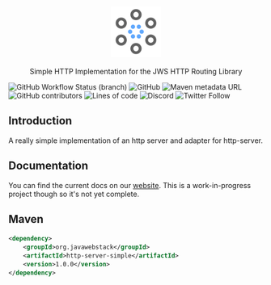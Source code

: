 <p align="center"><img src="https://raw.githubusercontent.com/JavaWebStack/docs/master/docs/assets/img/icon.svg" width="100">
<br><br>
Simple HTTP Implementation for the JWS HTTP Routing Library
</p>

![GitHub Workflow Status (branch)](https://img.shields.io/github/workflow/status/JavaWebStack/http-server-simple/Maven%20Deploy/master)
![GitHub](https://img.shields.io/github/license/JavaWebStack/http-server-simple)
![Maven metadata URL](https://img.shields.io/maven-metadata/v?metadataUrl=https%3A%2F%2Frepo1.maven.org%2Fmaven2%2Forg%2Fjavawebstack%2FHTTP-Server%2Fmaven-metadata.xml)
![GitHub contributors](https://img.shields.io/github/contributors/JavaWebStack/http-server-simple)
![Lines of code](https://img.shields.io/tokei/lines/github/JavaWebStack/http-server-simple)
![Discord](https://img.shields.io/discord/815612319378833408?color=%237289DA&label=discord)
![Twitter Follow](https://img.shields.io/twitter/follow/JavaWebStack?style=social)

## Introduction

A really simple implementation of an http server and adapter for http-server.

## Documentation

You can find the current docs on our [website](https://docs.javawebstack.org/framework/httpserver). This is a
work-in-progress project though so it's not yet complete.

## Maven
```xml
<dependency>
    <groupId>org.javawebstack</groupId>
    <artifactId>http-server-simple</artifactId>
    <version>1.0.0</version>
</dependency>
```